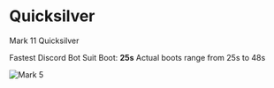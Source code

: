 # Quicksilver
Mark 11 Quicksilver 

Fastest Discord Bot Suit Boot: **25s** 
Actual boots range from 25s to 48s 

![Mark 5](https://static.wikia.nocookie.net/ironman/images/8/82/5.png/revision/latest/scale-to-width-down/480?cb=20180424135801)
